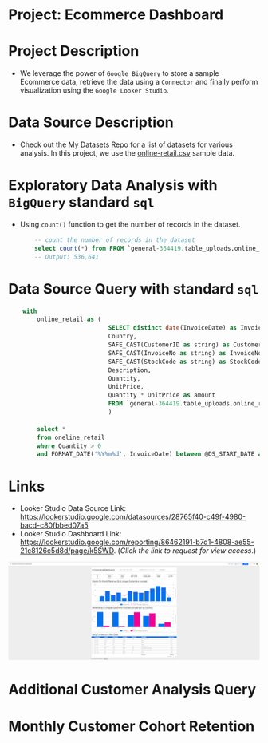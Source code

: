 # Project: Ecommerce Dashboard

# Project Description
* We leverage the power of `Google BigQuery` to store a sample Ecommerce data, retrieve the data using a `Connector` and finally perform visualization using the `Google Looker Studio`.

# Data Source Description
* Check out the [My Datasets Repo for a list of datasets](https://github.com/nyangweso-rodgers/Data_Analytics/tree/main/Datasets) for various analysis. In this project, we use the [online-retail.csv](https://raw.githubusercontent.com/nyangweso-rodgers/Data_Analytics/main/Datasets/online-retail.csv) sample data.

# Exploratory Data Analysis with `BigQuery` standard `sql`
* Using `count()` function to get the number of records in the dataset.

    ```sql
        -- count the number of records in the dataset
        select count(*) from FROM `general-364419.table_uploads.online_retail` 
        -- Output: 536,641
    ```

# Data Source Query with standard `sql`
```sql
    with
        online_retail as (
                            SELECT distinct date(InvoiceDate) as InvoiceDate,
                            Country,
                            SAFE_CAST(CustomerID as string) as CustomerID,
                            SAFE_CAST(InvoiceNo as string) as InvoiceNo,
                            SAFE_CAST(StockCode as string) as StockCode,
                            Description,
                            Quantity,
                            UnitPrice,
                            Quantity * UnitPrice as amount
                            FROM `general-364419.table_uploads.online_retail`
                            )

        select *
        from oneline_retail
        where Quantity > 0
        and FORMAT_DATE('%Y%m%d', InvoiceDate) between @DS_START_DATE and @DS_END_DATE
```

# Links
* Looker Studio Data Source Link: https://lookerstudio.google.com/datasources/28765f40-c49f-4980-bacd-c80fbbed07a5
* Looker Studio Dashboard Link: https://lookerstudio.google.com/reporting/86462191-b7d1-4808-ae55-21c8126c5d8d/page/k5SWD. (_Click the link to request for view access_.)

![](images/dashboard-output-1.png)

# Additional Customer Analysis Query
# Monthly Customer Cohort Retention